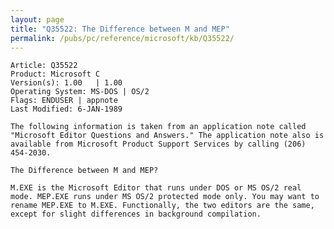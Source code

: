 ```yaml
---
layout: page
title: "Q35522: The Difference between M and MEP"
permalink: /pubs/pc/reference/microsoft/kb/Q35522/
---
```


	Article: Q35522
	Product: Microsoft C
	Version(s): 1.00   | 1.00
	Operating System: MS-DOS | OS/2
	Flags: ENDUSER | appnote
	Last Modified: 6-JAN-1989
	
	The following information is taken from an application note called
	"Microsoft Editor Questions and Answers." The application note also is
	available from Microsoft Product Support Services by calling (206)
	454-2030.
	
	The Difference between M and MEP?
	
	M.EXE is the Microsoft Editor that runs under DOS or MS OS/2 real
	mode. MEP.EXE runs under MS OS/2 protected mode only. You may want to
	rename MEP.EXE to M.EXE. Functionally, the two editors are the same,
	except for slight differences in background compilation.

